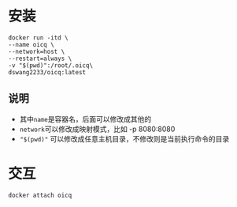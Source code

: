 # 安装

```
docker run -itd \
--name oicq \
--network=host \
--restart=always \
-v "$(pwd)":/root/.oicq\
dswang2233/oicq:latest
```

## 说明

* 其中`name`是容器名，后面可以修改成其他的
* `network`可以修改成映射模式，比如 -p 8080:8080
* `"$(pwd)"` 可以修改成任意主机目录，不修改则是当前执行命令的目录

# 交互

```
docker attach oicq
```
